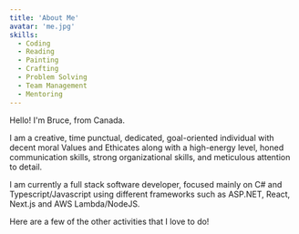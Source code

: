```yaml
---
title: 'About Me'
avatar: 'me.jpg'
skills:
  - Coding
  - Reading
  - Painting
  - Crafting
  - Problem Solving
  - Team Management
  - Mentoring
---
```


Hello! I'm Bruce, from Canada.

I am a creative, time punctual, dedicated, goal-oriented individual with decent moral Values and Ethicates along with a high-energy level, honed communication skills, strong organizational skills, and meticulous attention to detail.

I am currently a full stack software developer, focused mainly on C# and Typescript/Javascript using different frameworks such as ASP.NET, React, Next.js and AWS Lambda/NodeJS.

Here are a few of the other activities that I love to do!
